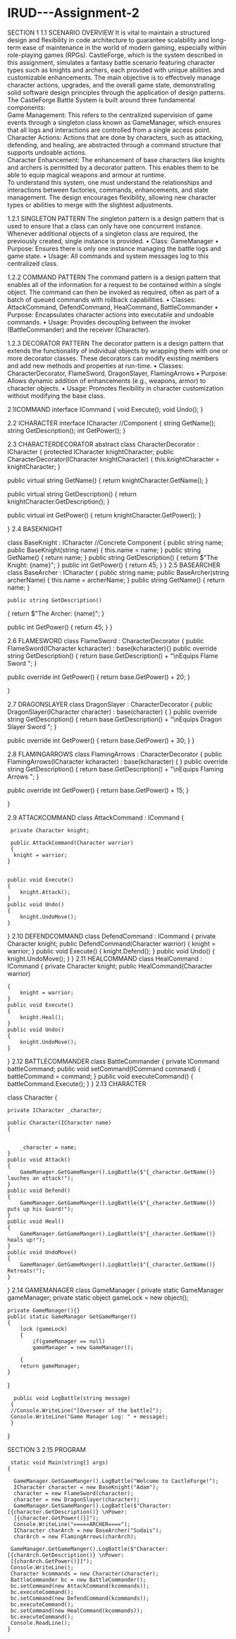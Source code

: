# IRUD---Assignment-2
SECTION 1 
1.1 SCENARIO OVERVIEW 
It is vital to maintain a structured design and flexibility in code architecture to guarantee scalability and 
long-term ease of maintenance in the world of modern gaming, especially within role-playing games 
(RPGs). CastleForge, which is the system described in this assignment, simulates a fantasy battle 
scenario featuring character types such as knights and archers, each provided with unique abilities and 
customizable enhancements. The main objective is to effectively manage character actions, upgrades, 
and the overall game state, demonstrating solid software design principles through the application of 
design patterns. 
The CastleForge Battle System is built around three fundamental components:   
Game Management: This refers to the centralized supervision of game events through a singleton class 
known as GameManager, which ensures that all logs and interactions are controlled from a single access 
point.   
Character Actions: Actions that are done by characters, such as attacking, defending, and healing, are 
abstracted through a command structure that supports undoable actions.   
Character Enhancement: The enhancement of base characters like knights and archers is permitted by a 
decorator pattern. This enables them to be able to equip magical weapons and armour at runtime.   
To understand this system, one must understand the relationships and interactions between factories, 
commands, enhancements, and state management. The design encourages flexibility, allowing new 
character types or abilities to merge with the slightest adjustments. 

1.2.1 SINGLETON PATTERN 
The singleton pattern is a design pattern that is used to ensure that a class can only have one concurrent 
instance. Whenever additional objects of a singleton class are required, the previously created, single 
instance is provided. 
• Class: GameManager 
• Purpose: Ensures there is only one instance managing the battle logs and game state. 
• Usage: All commands and system messages log to this centralized class. 

1.2.2 COMMAND PATTERN 
The command pattern is a design pattern that enables all of the information for a request to be contained 
within a single object. The command can then be invoked as required, often as part of a batch of queued 
commands with rollback capabilities. 
• Classes: AttackCommand, DefendCommand, HealCommand, BattleCommander 
• Purpose: Encapsulates character actions into executable and undoable commands. 
• Usage: Provides decoupling between the invoker (BattleCommander) and the receiver 
(Character). 

1.2.3 DECORATOR PATTERN 
The decorator pattern is a design pattern that extends the functionality of individual objects by wrapping 
them with one or more decorator classes. These decorators can modify existing members and add new 
methods and properties at run-time. 
• Classes: CharacterDecorator, FlameSword, DragonSlayer, FlamingArrows 
• Purpose: Allows dynamic addition of enhancements (e.g., weapons, armor) to character 
objects. 
• Usage: Promotes flexibility in character customization without modifying the base class.

2.1ICOMMAND 
interface ICommand 
{ 
void Execute(); 
void Undo();
} 
 
2.2 ICHARACTER 
interface ICharacter //Component 
{ 
  string GetName(); 
  string GetDescription(); 
  int GetPower();
} 
 
2.3 CHARACTERDECORATOR 
abstract class CharacterDecorator : ICharacter 
{ 
protected ICharacter knightCharacter; 
public CharacterDecorator(ICharacter knightCharacter) 
{ 
  this.knightCharacter = knightCharacter;
}  

public virtual string GetName() 
{ 
 return knightCharacter.GetName(); 
} 

public virtual string GetDescription() 
{ 
   return knightCharacter.GetDescription(); 
} 

public virtual int GetPower() 
{ 
return knightCharacter.GetPower(); 
} 

} 
2.4 BASEKNIGHT 

class BaseKnight : ICharacter //Concrete Component 
{ 
    public string name; 
    public BaseKnight(string name) 
    { 
        this.name = name; 
    } 
    public string GetName() 
    { 
        return name; 
    } 
    public string GetDescription() 
    { 
        return $"The Knight: {name}"; 
    } 
    public int GetPower() 
    { 
        return 45; 
    } 
} 
2.5 BASEARCHER 
class BaseArcher : ICharacter 
{ 
    public string name; 
    public BaseArcher(string archerName) 
    { 
        this.name = archerName; 
    } 
      public string GetName() 
     { 
       return name;
     } 
 
    public string GetDescription() 
   { 
      return $"The Archer: {name}"; 
   } 

public int GetPower() 
{ 
  return 45; 
} 
} 

2.6 FLAMESWORD 
class FlameSword : CharacterDecorator 
{ 
public FlameSword(ICharacter kcharacter) : base(kcharacter){} 
public override string GetDescription() 
{ 
  return base.GetDescription() + "\nEquips Flame Sword "; 
} 

public override int GetPower() 
{ 
return base.GetPower() + 20; 
} 

} 


2.7 DRAGONSLAYER 
class DragonSlayer : CharacterDecorator 
{ 
public DragonSlayer(ICharacter character) : base(character) 
{ 
} 
public override string GetDescription() 
{ 
return base.GetDescription() + "\nEquips Dragon Slayer Sword "; 
} 

public override int GetPower() 
{ 
  return base.GetPower() + 30;
} 
} 
 
2.8 FLAMINGARROWS 
class FlamingArrows : CharacterDecorator 
{ 
public FlamingArrows(ICharacter kcharacter) : base(kcharacter) { } 
public override string GetDescription() 
{ 
return base.GetDescription() + "\nEquips Flaming Arrows "; 
} 

public override int GetPower() 
{ 
return base.GetPower() + 15;
} 
 
} 

2.9 ATTACKCOMMAND 
class AttackCommand : ICommand 
{ 

     private Character knight; 
     
     public AttackCommand(Character warrior) 
     { 
      knight = warrior; 
    } 
 
 
    public void Execute() 
    { 
        knight.Attack(); 
    } 
    public void Undo() 
    { 
        knight.UndoMove(); 
    } 
} 
2.10 DEFENDCOMMAND 
class DefendCommand : ICommand 
{ 
    private Character knight; 
    public DefendCommand(Character warrior) 
    { 
        knight = warrior; 
    } 
    public void Execute() 
    { 
        knight.Defend(); 
    } 
    public void Undo() 
    { 
        knight.UndoMove(); 
    } 
} 
2.11 HEALCOMMAND 
class HealCommand : ICommand 
{ 
    private Character knight; 
    public HealCommand(Character warrior) 

 
    { 
        knight = warrior; 
    } 
    public void Execute() 
    { 
        knight.Heal(); 
    } 
    public void Undo() 
    { 
        knight.UndoMove(); 
    } 
} 
2.12 BATTLECOMMANDER 
class BattleCommander 
{ 
    private ICommand battleCommand; 
    public void setCommand(ICommand command) 
    { 
        battleCommand = command; 
    } 
    public void executeCommand() 
    { 
        battleCommand.Execute(); 
    } 
} 
2.13 CHARACTER 

class Character 
{ 
    
    private ICharacter _character; 
    
    public Character(ICharacter name) 
    { 

 
        _character = name; 
    } 
    public void Attack() 
    { 
        GameManager.GetGameManger().LogBattle($"{_character.GetName()} lauches an attack!"); 
    } 
    public void Defend() 
    { 
        GameManager.GetGameManger().LogBattle($"{_character.GetName()} puts up his Guard!"); 
    } 
    public void Heal() 
    { 
        GameManager.GetGameManger().LogBattle($"{_character.GetName()} heals up!"); 
    } 
    public void UndoMove() 
    { 
        GameManager.GetGameManger().LogBattle($"{_character.GetName()} Retreats!"); 
    } 
} 
2.14 GAMEMANAGER 
class GameManager 
{ 
    private static GameManager gameManager; 
    private static object gameLock = new object(); 
 
    private GameManager(){} 
    public static GameManager GetGameManger() 
    { 
        lock (gameLock) 
        { 
            if(gameManager == null) 
            gameManager = new GameManager();

        { 
        return gameManager; 
    } 
} 
 

      public void LogBattle(string message) 
     { 
     //Console.WriteLine("[Overseer of the battle]"); 
     Console.WriteLine("Game Manager Log: " + message); 
     } 
} 

SECTION 3 
2.15 PROGRAM 

     static void Main(string[] args) 
    { 

      GameManager.GetGameManger().LogBattle("Welcome to CastleForge!"); 
      ICharacter character = new BaseKnight("Adam"); 
      character = new FlameSword(character); 
      character = new DragonSlayer(character); 
      GameManager.GetGameManger().LogBattle($"Character: [{character.GetDescription()} \nPower: 
      [{character.GetPower()}]"); 
      Console.WriteLine("=====ARCHER===="); 
      ICharacter charArch = new BaseArcher("Sudais"); 
      charArch = new FlamingArrows(charArch); 

     GameManager.GetGameManger().LogBattle($"Character: [{charArch.GetDescription()} \nPower: 
     [{charArch.GetPower()}]"); 
     Console.WriteLine(); 
     Character kcommands = new Character(character); 
     BattleCommander bc = new BattleCommander(); 
     bc.setCommand(new AttackCommand(kcommands)); 
     bc.executeCommand(); 
     bc.setCommand(new DefendCommand(kcommands)); 
     bc.executeCommand(); 
     bc.setCommand(new HealCommand(kcommands)); 
     bc.executeCommand(); 
     Console.ReadLine(); 
    }
